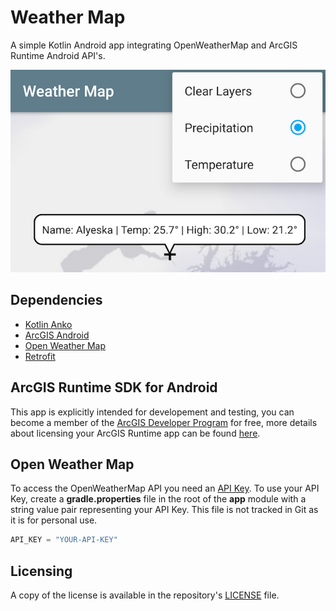 # Weather Map
A simple Kotlin Android app integrating OpenWeatherMap and ArcGIS Runtime Android API's.

![weather-app](weather-app.png)

## Dependencies
- [Kotlin Anko](https://github.com/Kotlin/anko)
- [ArcGIS Android](https://developers.arcgis.com/android/)
- [Open Weather Map](https://openweathermap.org/)
- [Retrofit](http://square.github.io/retrofit/)

## ArcGIS Runtime SDK for Android
This app is explicitly intended for developement and testing, you can become a member of the [ArcGIS Developer Program](https://developers.arcgis.com/pricing/) for free, more details about licensing your ArcGIS Runtime app can be found [here](https://developers.arcgis.com/arcgis-runtime/licensing/). 

## Open Weather Map
To access the OpenWeatherMap API you need an [API Key](http://openweathermap.org/appid).  To use your API Key, create a **gradle.properties** file in the root of the **app** module with a string value pair representing your API Key.  This file is not tracked in Git as it is for personal use.

```groovy
API_KEY = "YOUR-API-KEY"
```

## Licensing
A copy of the license is available in the repository's [LICENSE](LICENSE) file.
